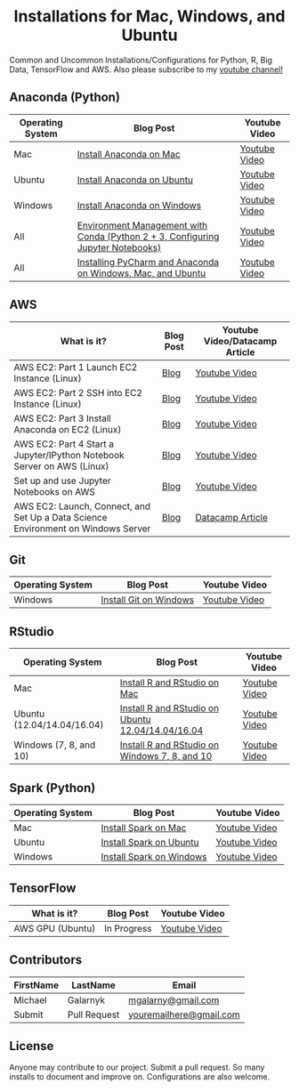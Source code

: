 <h1 align="center"> Installations for Mac, Windows, and Ubuntu</h1>

Common and Uncommon Installations/Configurations for Python, R, Big Data, TensorFlow and AWS. Also please subscribe to my <a href="https://www.youtube.com/c/MichaelGalarnyk?sub_confirmation=1"> youtube channel!</a>

## Anaconda (Python)
Operating System | Blog Post | Youtube Video
--- | --- | ---
Mac | [Install Anaconda on Mac](https://medium.com/@GalarnykMichael/install-python-on-mac-anaconda-ccd9f2014072#.lvhw2gt3k "Install Anaconda on Mac") | [Youtube Video](https://www.youtube.com/watch?v=B6d5LrA8bNE "Youtube Video")
Ubuntu | [Install Anaconda on Ubuntu](https://medium.com/@GalarnykMichael/install-python-on-ubuntu-anaconda-65623042cb5a#.4kwsp0wjl) | [Youtube Video](https://www.youtube.com/watch?v=jo4RMiM-ihs)
Windows | [Install Anaconda on Windows](https://medium.com/@GalarnykMichael/install-python-on-windows-anaconda-c63c7c3d1444#.66f7y3whf) | [Youtube Video](https://www.youtube.com/watch?v=dgjEUcccRwM)
All | [Environment Management with Conda (Python 2 + 3, Configuring Jupyter Notebooks)](https://medium.com/towards-data-science/environment-management-with-conda-python-2-3-b9961a8a5097) | [Youtube Video](https://www.youtube.com/watch?v=rFCBiP9Gkoo)
All | [Installing PyCharm and Anaconda on Windows, Mac, and Ubuntu](https://medium.com/@GalarnykMichael/setting-up-pycharm-with-anaconda-plus-installing-packages-windows-mac-db2b158bd8c) | [Youtube Video](https://www.youtube.com/watch?v=4-YBLBFcADk)

## AWS
What is it? | Blog Post | Youtube Video/Datacamp Article
--- | --- | ---
AWS EC2: Part 1 Launch EC2 Instance (Linux)| [Blog](https://medium.com/@GalarnykMichael/aws-ec2-part-1-creating-ec2-instance-9d7f8368f78a#.kr048sxyc) | [Youtube Video](https://www.youtube.com/watch?v=3KHI5mBV8MY&t=96s)
AWS EC2: Part 2 SSH into EC2 Instance (Linux) | [Blog](https://medium.com/@GalarnykMichael/aws-ec2-part-2-ssh-into-ec2-instance-c7879d47b6b2#.bjs0rdz3j) | [Youtube Video](https://www.youtube.com/watch?v=l53QjtPvF_A&)
AWS EC2: Part 3 Install Anaconda on EC2 (Linux) | [Blog](https://medium.com/@GalarnykMichael/aws-ec2-part-3-installing-anaconda-on-ec2-linux-ubuntu-dbef0835818a#.8lmlie7c9) | [Youtube Video](https://www.youtube.com/watch?v=HJ_ayBsZytg)
AWS EC2: Part 4 Start a Jupyter/IPython Notebook Server on AWS (Linux) | [Blog](https://medium.com/@GalarnykMichael/aws-ec2-part-4-starting-a-jupyter-ipython-notebook-server-on-aws-549d87a55ba9#.ylckaikgc) | [Youtube Video](https://www.youtube.com/watch?v=YBdYTgwb2OM)
Set up and use Jupyter Notebooks on AWS | [Blog](https://medium.com/towards-data-science/setting-up-and-using-jupyter-notebooks-on-aws-61a9648db6c5) | [Youtube Video](https://youtu.be/q1vVedHbkAY)
AWS EC2: Launch, Connect, and Set Up a Data Science Environment on Windows Server | [Blog](https://hackernoon.com/aws-ec2-for-beginners-56df2e820d7f) | [Datacamp Article](https://www.datacamp.com/community/tutorials/aws-ec2-beginner-tutorial)

## Git
Operating System | Blog Post | Youtube Video
--- | --- | ---
Windows | [Install Git on Windows](https://hackernoon.com/install-git-on-windows-9acf2a1944f0 "Install Git on Windows") | [Youtube Video](https://www.youtube.com/watch?v=n3Mh9SOSEUA "Youtube Video")

## RStudio
Operating System | Blog Post | Youtube Video
--- | --- | ---
Mac | [Install R and RStudio on Mac](https://medium.com/@GalarnykMichael/install-r-and-rstudio-on-mac-e911606ce4f4) | [Youtube Video](https://www.youtube.com/watch?v=1PsPfMaLWSk)
Ubuntu (12.04/14.04/16.04) | [Install R and RStudio on Ubuntu 12.04/14.04/16.04](https://medium.com/@GalarnykMichael/install-r-and-rstudio-on-ubuntu-12-04-14-04-16-04-b6b3107f7779#.g13pp3a6l) | [Youtube Video](https://www.youtube.com/watch?v=GsuA5ugYqyw)
Windows (7, 8, and 10) | [Install R and RStudio on Windows 7, 8, and 10](https://medium.com/@GalarnykMichael/install-r-and-rstudio-on-windows-5f503f708027#.n4usbyrof) | [Youtube Video](https://www.youtube.com/watch?v=GAGUDL-4aVw)

## Spark (Python)
Operating System | Blog Post | Youtube Video
--- | --- | ---
Mac | [Install Spark on Mac](https://medium.com/@GalarnykMichael/install-spark-on-mac-pyspark-453f395f240b#.l3vblzc9u) | [Youtube Video](https://www.youtube.com/watch?v=I5JtvpyM14U&t=3s)
Ubuntu | [Install Spark on Ubuntu](https://medium.com/@GalarnykMichael/install-spark-on-ubuntu-pyspark-231c45677de0#.vie5g08b6) | [Youtube Video](https://www.youtube.com/watch?v=uhVYTNEe_-A&t=15s)
Windows | [Install Spark on Windows](https://medium.com/@GalarnykMichael/install-spark-on-windows-pyspark-4498a5d8d66c) | [Youtube Video](https://www.youtube.com/watch?v=t63PS3kiTTQ)

## TensorFlow
What is it? | Blog Post | Youtube Video
--- | --- | ---
AWS GPU (Ubuntu) | In Progress | [Youtube Video](https://www.youtube.com/watch?v=IvPTA-joTA8)

## Contributors
FirstName | LastName | Email
--- | --- | ---
Michael  |  Galarnyk | <mgalarny@gmail.com>
Submit  |  Pull Request | <youremailhere@gmail.com>

## License
Anyone may contribute to our project. Submit a pull request. So many installs to document and improve on. Configurations are also welcome. 
